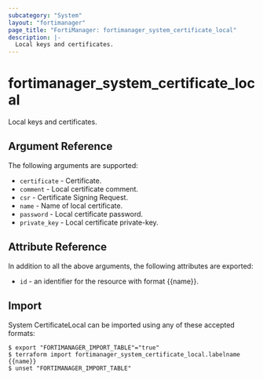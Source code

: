 ```yaml
---
subcategory: "System"
layout: "fortimanager"
page_title: "FortiManager: fortimanager_system_certificate_local"
description: |-
  Local keys and certificates.
---
```


# fortimanager_system_certificate_local
Local keys and certificates.

## Argument Reference


The following arguments are supported:


* `certificate` - Certificate.
* `comment` - Local certificate comment.
* `csr` - Certificate Signing Request.
* `name` - Name of local certificate.
* `password` - Local certificate password.
* `private_key` - Local certificate private-key.


## Attribute Reference

In addition to all the above arguments, the following attributes are exported:
* `id` - an identifier for the resource with format {{name}}.

## Import

System CertificateLocal can be imported using any of these accepted formats:
```
$ export "FORTIMANAGER_IMPORT_TABLE"="true"
$ terraform import fortimanager_system_certificate_local.labelname {{name}}
$ unset "FORTIMANAGER_IMPORT_TABLE"
```

